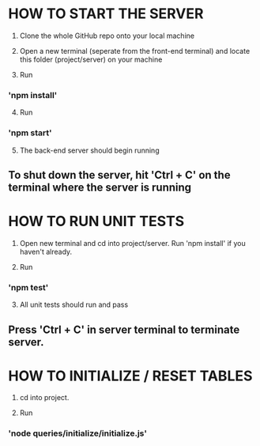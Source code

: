 # HOW TO START THE SERVER
1. Clone the whole GitHub repo onto your local machine

2. Open a new terminal (seperate from the front-end terminal) and locate this folder (project/server) on your machine

3. Run 
  ### 'npm install'

4. Run 
  ### 'npm start'

5. The back-end server should begin running

## To shut down the server, hit 'Ctrl + C' on the terminal where the server is running


# HOW TO RUN UNIT TESTS

1. Open new terminal and cd into project/server. Run 'npm install' if you haven't already.

2. Run
  ### 'npm test'

3. All unit tests should run and pass

## Press 'Ctrl + C' in server terminal to terminate server.


# HOW TO INITIALIZE / RESET TABLES

1. cd into project.

2. Run
  ### 'node queries/initialize/initialize.js'